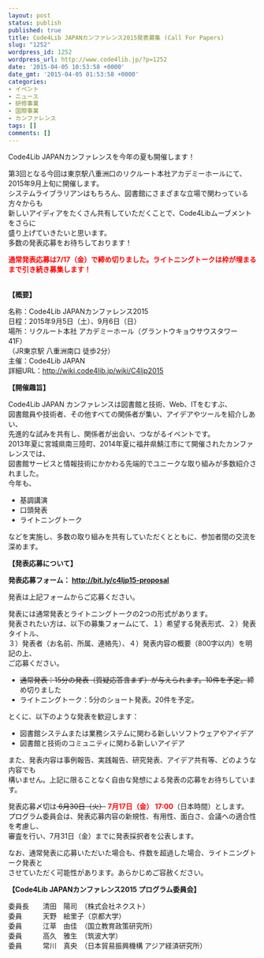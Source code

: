 ```yaml
---
layout: post
status: publish
published: true
title: Code4Lib JAPANカンファレンス2015発表募集 (Call For Papers)
slug: "1252"
wordpress_id: 1252
wordpress_url: http://www.code4lib.jp/?p=1252
date: '2015-04-05 10:53:58 +0000'
date_gmt: '2015-04-05 01:53:58 +0000'
categories:
- イベント
- ニュース
- 研修事業
- 国際事業
- カンファレンス
tags: []
comments: []
---
```

<p>Code4Lib JAPANカンファレンスを今年の夏も開催します！</p>
<p>第3回となる今回は東京駅八重洲口のリクルート本社アカデミーホールにて、2015年9月上旬に開催します。<br />
システムライブラリアンはもちろん、図書館にさまざまな立場で関わっている方々からも<br />
新しいアイディアをたくさん共有していただくことで、Code4Libムーブメントをさらに<br />
盛り上げていきたいと思います。<br />
多数の発表応募をお待ちしております！</p>
<p><span style="color: #ff0000;"><strong>通常発表応募は7/17（金）で締め切りました。ライトニングトークは枠が埋まるまで引き続き募集します！</strong></span></p>
<p><!--more--><br />
<strong>【概要】</strong></p>
<p>名称：Code4Lib JAPANカンファレンス2015<br />
日程：2015年9月5日（土）、9月6日（日）<br />
場所：リクルート本社 アカデミーホール（グラントウキョウサウスタワー 41F）<br />
（JR東京駅 八重洲南口 徒歩2分）<br />
主催：Code4Lib JAPAN<br />
詳細URL：<a title="http://wiki.code4lib.jp/wiki/C4ljp2015" href="http://wiki.code4lib.jp/wiki/C4ljp2015">http://wiki.code4lib.jp/wiki/C4ljp2015</a></p>
<p><strong>【開催趣旨】</strong></p>
<p>Code4Lib JAPAN カンファレンスは図書館と技術、Web、ITをむすぶ、<br />
図書館員や技術者、その他すべての関係者が集い、アイデアやツールを紹介しあい、<br />
先進的な試みを共有し、関係者が出会い、つながるイベントです。<br />
2013年夏に宮城県南三陸町、2014年夏に福井県鯖江市にて開催されたカンファレンスでは、<br />
図書館サービスと情報技術にかかわる先端的でユニークな取り組みが多数紹介されました。<br />
今年も、</p>
<ul>
<li>基調講演</li>
<li>口頭発表</li>
<li>ライトニングトーク</li>
</ul>
<p>などを実施し、多数の取り組みを共有していただくとともに、参加者間の交流を深めます。</p>
<p><strong>【発表応募について】</strong></p>
<p><strong>発表応募フォーム： <a title="http://bit.ly/c4ljp15-proposal" href="http://bit.ly/c4ljp15-proposal">http://bit.ly/c4ljp15-proposal</a></strong></p>
<p>発表は上記フォームからご応募ください。</p>
<p>発表には通常発表とライトニングトークの2つの形式があります。<br />
発表されたい方は、以下の募集フォームにて、１）希望する発表形式、２）発表タイトル、<br />
３）発表者（お名前、所属、連絡先）、４）発表内容の概要（800字以内）を明記の上、<br />
ご応募ください。</p>
<ul>
<li><del>通常発表：15分の発表（質疑応答含まず）が与えられます。10件を予定。</del>締め切りました</li>
<li>ライトニングトーク：5分のショート発表。20件を予定。</li>
</ul>
<p>とくに、以下のような発表を歓迎します：</p>
<ul>
<li>図書館システムまたは業務システムに関わる新しいソフトウェアやアイデア</li>
<li>図書館と技術のコミュニティに関わる新しいアイデア</li>
</ul>
<p>また、発表内容は事例報告、実践報告、研究発表、アイデア共有等、どのような内容でも<br />
構いません。上記に限ることなく自由な発想による発表の応募をお待ちしています。</p>
<p>発表応募〆切は<del> 6月30日（火）</del>&nbsp;<strong><span style="color: #ff0000;">7月17日（金） 17:00</span></strong>（日本時間）とします。<br />
プログラム委員会は、発表応募内容の新規性、有用性、面白さ、会議への適合性を考慮し、<br />
審査を行い、7月31日（金）までに発表採択者を公表します。</p>
<p>なお、通常発表に応募いただいた場合も、件数を超過した場合、ライトニングトーク発表と<br />
させていただく可能性があります。あらかじめご容赦ください。</p>
<p><strong>【Code4Lib JAPANカンファレンス2015 プログラム委員会】</strong></p>
<p>委員長　　清田　陽司　（株式会社ネクスト）<br />
委員　　　天野　絵里子（京都大学）<br />
委員　　　江草　由佳　（国立教育政策研究所）<br />
委員　　　高久　雅生　（筑波大学）<br />
委員　　　常川　真央　（日本貿易振興機構 アジア経済研究所）</p>
